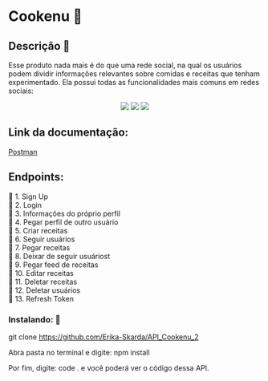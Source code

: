 # Cookenu :spaghetti:

## Descrição :hamburger:

Esse produto nada mais é do que uma rede social, na qual os usuários podem dividir informações relevantes sobre comidas e receitas que tenham experimentado. Ela possui todas as funcionalidades mais comuns em redes sociais:

<p align="center">

  <img src="https://img.shields.io/static/v1?label=javascript&message=language&color=yellown&style=for-the-badge&logo=JAVASCRIPT"/>
  <img src="https://img.shields.io/static/v1?label=typescript&message=language&color=blue&style=for-the-badge&logo=TYPESCRIPT"/>
  <img src="https://img.shields.io/static/v1?label=node&message=language&color=green&style=for-the-badge&logo="NODE"/>
</p>

## Link da documentação:

[Postman](https://documenter.getpostman.com/view/10904258/T17AkBfd?version=latest)


## Endpoints:

:fork_and_knife: 1. Sign Up</br>
:fork_and_knife: 2. Login</br>
:fork_and_knife: 3. Informações do próprio perfil</br>
:fork_and_knife: 4. Pegar perfil de outro usuário</br>
:fork_and_knife: 5. Criar receitas</br>
:fork_and_knife: 6. Seguir usuários</br>
:fork_and_knife: 7. Pegar receitas</br>
:fork_and_knife: 8. Deixar de seguir usuáriost</br>
:fork_and_knife: 9. Pegar feed de receitas</br> 
:fork_and_knife: 10. Editar receitas</br>
:fork_and_knife: 11. Deletar receitas</br>
:fork_and_knife: 12. Deletar usuários</br>
:fork_and_knife: 13. Refresh Token</br>


### Instalando: :floppy_disk:

git clone https://github.com/Erika-Skarda/API_Cookenu_2

Abra pasta no terminal e digite: npm install

Por fim, digite: code . e você poderá ver o código dessa API.
